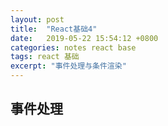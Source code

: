 ```yaml
---
layout: post
title:  "React基础4"
date:   2019-05-22 15:54:12 +0800
categories: notes react base
tags: react 基础 
excerpt: "事件处理与条件渲染"
---
```


## 事件处理
